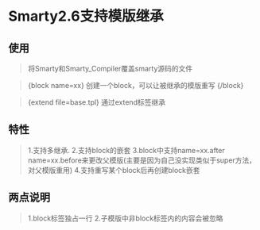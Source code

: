 Smarty2.6支持模版继承
=============
使用
-------------
>将Smarty和Smarty_Compiler覆盖smarty源码的文件

>{block name=xx}
>创建一个block，可以让被继承的模版重写
>{/block}

>{extend file=base.tpl}
>通过extend标签继承

特性
-------------
>1.支持多继承.
>2.支持block的嵌套
>3.block中支持name=xx.after name=xx.before来更改父模版(主要是因为自己没实现类似于super方法，对父模版重用)
>4.支持重写某个block后再创建block嵌套

两点说明
-------------
>1.block标签独占一行
>2.子模版中非block标签内的内容会被忽略
